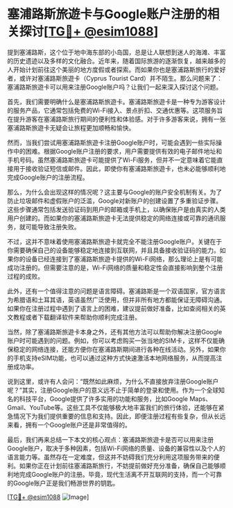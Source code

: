 # 塞浦路斯旅遊卡与Google账户注册的相关探讨[[TG💪+ @esim1088](https://t.me/s/esim1088)]

提到塞浦路斯，这个位于地中海东部的小岛国，总是让人联想到迷人的海滩、丰富的历史遗迹以及多样的文化融合。近年来，随着国际旅游的逐渐恢复，越来越多的人开始计划前往这个美丽的地方度假或者探索。而如果你也是塞浦路斯旅行的爱好者，或许对塞浦路斯旅遊卡（Cyprus Tourist Card）并不陌生。那么问题来了：塞浦路斯旅遊卡可以用来注册Google账户吗？让我们一起来深入探讨这个问题。

首先，我们需要明确什么是塞浦路斯旅遊卡。塞浦路斯旅遊卡是一种专为游客设计的服务产品，它通常包括免费的Wi-Fi接入、景点折扣、交通优惠等。这项服务旨在提升游客在塞浦路斯旅行期间的便利性和体验感。对于许多游客来说，拥有一张塞浦路斯旅遊卡无疑会让旅程更加顺畅和愉快。

然而，当我们尝试用塞浦路斯旅遊卡注册Google账户时，可能会遇到一些实际操作中的困难。根据Google账户注册的要求，用户需要提供有效的电子邮件地址和手机号码。虽然塞浦路斯旅遊卡可能提供了Wi-Fi服务，但并不一定意味着它能直接用于接收验证短信或邮件。因此，即使你有塞浦路斯旅遊卡，也未必能够顺利地完成Google账户的注册流程。

那么，为什么会出现这样的情况呢？这主要与Google的账户安全机制有关。为了防止垃圾邮件和虚假账户的泛滥，Google对新账户的创建设置了多重验证步骤。这些步骤通常包括发送验证码到用户的邮箱或手机上，以确保账户是由真实的人类用户创建的。而如果你的塞浦路斯旅遊卡无法提供稳定的网络连接或可靠的通讯服务，就可能导致注册失败。

不过，这并不意味着使用塞浦路斯旅遊卡就完全不能注册Google账户。关键在于你需要确保自己的设备能够稳定地连接到互联网，并且具备接收验证码的能力。如果你的设备已经连接到了塞浦路斯旅遊卡提供的Wi-Fi网络，那么理论上是有可能成功注册的。但需要注意的是，Wi-Fi网络的质量和稳定性会直接影响到整个注册过程的成败。

此外，还有一个值得注意的问题是语言障碍。塞浦路斯是一个双语国家，官方语言为希腊语和土耳其语，英语虽然广泛使用，但并非所有地方都能保证无障碍沟通。如果你在注册过程中遇到了语言上的困难，建议提前做好准备，比如查阅相关的英文教程或者下载翻译软件来帮助你顺利完成注册。

当然，除了塞浦路斯旅遊卡本身之外，还有其他方法可以帮助你解决注册Google账户时可能遇到的问题。例如，你可以考虑购买一张当地的SIM卡，这样不仅能确保稳定的网络连接，还能方便你在塞浦路斯期间进行各种在线活动。另外，如果你的手机支持eSIM功能，也可以通过这种方式快速激活本地网络服务，从而提高注册成功率。

说到这里，或许有人会问：“既然如此麻烦，为什么不直接放弃注册Google账户呢？”其实，注册Google账户的意义远不止于简单的登录和使用。作为一个全球知名的科技平台，Google提供了许多实用的功能和服务，比如Google Maps、Gmail、YouTube等。这些工具不仅能够极大地丰富我们的旅行体验，还能够在紧急情况下为我们提供重要的信息和支持。因此，即便注册过程有些复杂，但从长远来看，拥有一个Google账户还是非常值得的。

最后，我们再来总结一下本文的核心观点：塞浦路斯旅遊卡是否可以用来注册Google账户，取决于多种因素，包括Wi-Fi网络的质量、设备的兼容性以及个人的语言能力等。虽然存在一定难度，但这并不妨碍我们充分利用这项服务带来的便利。如果你正在计划前往塞浦路斯旅行，不妨提前做好充分准备，确保自己能够顺利地完成Google账户的注册。毕竟，现代生活离不开互联网的支持，而一个可靠的Google账户正是我们畅游世界的钥匙。

[[TG💪+ @esim1088](https://t.me/s/esim1088) ![Image](https://i.postimg.cc/4NQfJmqS/Snipaste-2025-05-13-00-14-12.png)]